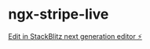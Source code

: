 # ngx-stripe-live

[Edit in StackBlitz next generation editor ⚡️](https://stackblitz.com/~/github.com/faisal-fida/ngx-stripe-live)